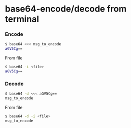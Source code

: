 # base64-encode/decode from terminal

### Encode
```sh
$ base64 <<< msg_to_encode
aGV5Cg==
```
From file
```sh
$ base64 -i <file>
aGV5Cg==
```

### Decode
```sh
$ base64 -d <<< aGV5Cg==
msg_to_encode
```
From file
```sh
$ base64 -d -i <file>
msg_to_encode
```